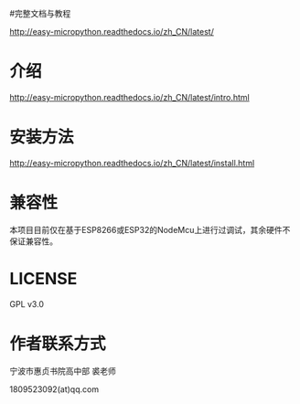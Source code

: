 #完整文档与教程

http://easy-micropython.readthedocs.io/zh_CN/latest/

# 介绍

http://easy-micropython.readthedocs.io/zh_CN/latest/intro.html

# 安装方法

http://easy-micropython.readthedocs.io/zh_CN/latest/install.html

# 兼容性

本项目目前仅在基于ESP8266或ESP32的NodeMcu上进行过调试，其余硬件不保证兼容性。

# LICENSE

GPL v3.0

# 作者联系方式

宁波市惠贞书院高中部 裘老师

1809523092(at)qq.com
